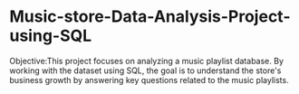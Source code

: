 # Music-store-Data-Analysis-Project-using-SQL

Objective:This project focuses on analyzing a music playlist database. By working with the dataset using SQL, the goal is to understand the store's business growth by answering key questions related to the music playlists.
